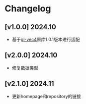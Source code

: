 # Changelog
## [v1.0.0] 2024.10
- 基于[gl-vec4](https://www.npmjs.com/package/gl-vec4)原库1.0.1版本进行适配

## [v2.0.0] 2024.10
- 修复数据类型
## [v2.1.0] 2024.11
- 更新homepage和repository的链接